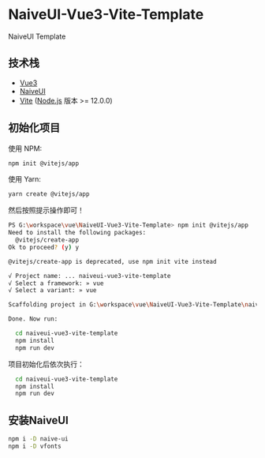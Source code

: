 # NaiveUI-Vue3-Vite-Template
NaiveUI Template

## 技术栈

- [Vue3](https://vue3js.cn/docs/zh/guide/migration/introduction.html)
- [NaiveUI](https://www.naiveui.com/zh-CN/light)
- [Vite](https://vitejs.cn/guide/)  ([Node.js](https://nodejs.org/en/) 版本 >= 12.0.0)
 
## 初始化项目

使用 NPM:
``` bash
npm init @vitejs/app
```
使用 Yarn:
``` bash
yarn create @vitejs/app
```
然后按照提示操作即可！

``` sh
PS G:\workspace\vue\NaiveUI-Vue3-Vite-Template> npm init @vitejs/app
Need to install the following packages:
  @vitejs/create-app
Ok to proceed? (y) y

@vitejs/create-app is deprecated, use npm init vite instead

√ Project name: ... naiveui-vue3-vite-template
√ Select a framework: » vue
√ Select a variant: » vue

Scaffolding project in G:\workspace\vue\NaiveUI-Vue3-Vite-Template\naiveui-vue3-vite-template...

Done. Now run:

  cd naiveui-vue3-vite-template
  npm install
  npm run dev
```
项目初始化后依次执行：
``` bash
  cd naiveui-vue3-vite-template
  npm install
  npm run dev
```

## 安装NaiveUI

``` bash
npm i -D naive-ui
npm i -D vfonts
```



